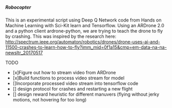 ##### Robocopter 

This is an experimental script using Deep Q Network code from Hands on Machine Learning with Sci-Kit learn and Tensorflow. Using an ARDrone 2.0 and a python client ardrone-python, we are trying to teach the drone to fly by crashing. This was inspired by the research here: http://spectrum.ieee.org/automaton/robotics/drones/drone-uses-ai-and-11500-crashes-to-learn-how-to-fly?imm_mid=0f1a15&cmp=em-data-na-na-newsltr_20170517

TODO
- [x]Figure out how to stream video from ARDrone
- [x]Build functions to process video stream for model
- []Incorporate processed video stream into tensorflow code
- [] design protocol for crashes and restarting a new flight
- [] design reward heuristic for different manuvers (flying without jerky motions, not hovering for too long)
